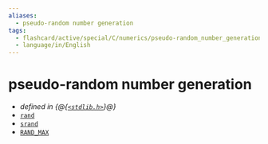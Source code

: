 ```yaml
---
aliases:
  - pseudo-random number generation
tags:
  - flashcard/active/special/C/numerics/pseudo-random_number_generation
  - language/in/English
---
```


# pseudo-random number generation

- _defined in {@{[`<stdlib.h>`](../../../general/C%20standard%20library.md)}@}_
- [`rand`](pseudo-random%20number%20generation/rand.md)
- [`srand`](pseudo-random%20number%20generation/srand.md)
- [`RAND_MAX`](pseudo-random%20number%20generation/RAND_MAX.md) <!--SR:!2026-09-17,848,330-->
